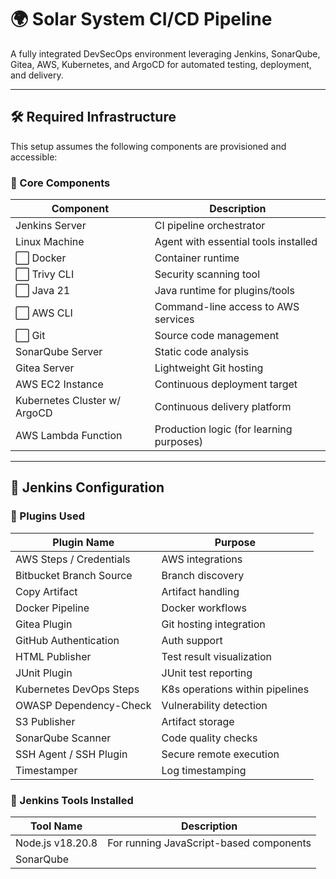 # 🌍 Solar System CI/CD Pipeline

A fully integrated DevSecOps environment leveraging Jenkins, SonarQube, Gitea, AWS, Kubernetes, and ArgoCD for automated testing, deployment, and delivery.

---

## 🛠️ Required Infrastructure

This setup assumes the following components are provisioned and accessible:

### 🧩 Core Components

| Component                          | Description                                 |
|-----------------------------------|---------------------------------------------|
| Jenkins Server                    | CI pipeline orchestrator                    |
| Linux Machine                     | Agent with essential tools installed        |
| ⬜ Docker                         | Container runtime                           |
| ⬜ Trivy CLI                      | Security scanning tool                      |
| ⬜ Java 21                        | Java runtime for plugins/tools              |
| ⬜ AWS CLI                        | Command-line access to AWS services         |
| ⬜ Git                            | Source code management                      |
| SonarQube Server                 | Static code analysis                        |
| Gitea Server                     | Lightweight Git hosting                     |
| AWS EC2 Instance                 | Continuous deployment target                |
| Kubernetes Cluster w/ ArgoCD     | Continuous delivery platform                |
| AWS Lambda Function              | Production logic (for learning purposes)    |

---

## 🔌 Jenkins Configuration

### 🔧 Plugins Used

| Plugin Name                          | Purpose                                |
|-------------------------------------|----------------------------------------|
| AWS Steps / Credentials             | AWS integrations                       |
| Bitbucket Branch Source             | Branch discovery                       |
| Copy Artifact                       | Artifact handling                      |
| Docker Pipeline                     | Docker workflows                       |
| Gitea Plugin                        | Git hosting integration                |
| GitHub Authentication               | Auth support                           |
| HTML Publisher                      | Test result visualization              |
| JUnit Plugin                        | JUnit test reporting                   |
| Kubernetes DevOps Steps             | K8s operations within pipelines        |
| OWASP Dependency-Check              | Vulnerability detection                |
| S3 Publisher                        | Artifact storage                       |
| SonarQube Scanner                   | Code quality checks                    |
| SSH Agent / SSH Plugin              | Secure remote execution                |
| Timestamper                         | Log timestamping                       |

### 🧰 Jenkins Tools Installed

| Tool Name                  | Description                                |
|---------------------------|--------------------------------------------|
| Node.js v18.20.8          | For running JavaScript-based components    |
| SonarQube
